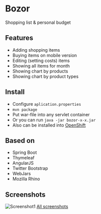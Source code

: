 # Bozor
Shopping list &amp; personal budget

## Features
* Adding shopping items
* Buying items on mobile version
* Editing (setting costs) items
* Showing all items for month
* Showing chart by products
* Showing chart by product types

## Install
* Configure `aplication.properties`
* `mvn package`
* Put war-file into any servlet container
* Or you can run `java -jar bozor-x-x.jar`
* Also can be installed into [OpenShift](https://www.openshift.com)

## Based on
* Spring Boot
* Thymeleaf
* AngularJS
* Twitter Bootstrap
* WebJars
* Mozilla Rhino

## Screenshots
![Screenshot1](https://raw.githubusercontent.com/arusland/arusland.github.io/master/projects/bozor/screenshot1.jpg)
[All screenshots](https://github.com/arusland/bozor/blob/master/SCREENSHOTS.md)





